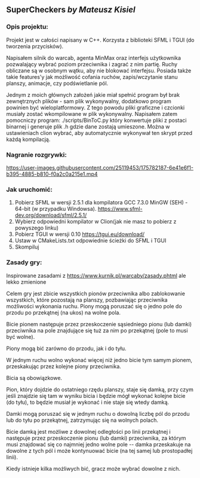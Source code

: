 ## SuperCheckers _by Mateusz Kisiel_

### Opis projektu:
Projekt jest w całości napisany w C++. Korzysta z biblioteki SFML i TGUI (do tworzenia przycisków). 

Napisałem silnik do warcab, agenta MinMax oraz interfejs użytkownika pozwalający wybrać poziom przeciwnika i zagrać z nim partię. Ruchy obliczane są w osobnym wątku, aby nie blokować interfejsu. Posiada także takie features'y jak możliwość cofania ruchów, zapis/wczytanie stanu planszy, animacje, czy podświetlanie pól.

Jednym z moich głównych założeń jakie miał spełnić program był brak zewnętrznych plików - sam plik wykonywalny, dodatkowo program powinien być wieloplatformowy. Z tego powodu pliki graficzne i czcionki musiały zostać wkompilowane w plik wykonywalny. Napisałem zatem pomocniczy program: 
./scripts/BinToC.py który konwertuje pliki z postaci binarnej i generuje plik .h gdzie dane zostają umieszone.
Można w ustawieniach clion wybrać, aby automatycznie wykonywał ten skrypt przed każdą kompilacją.

### Nagranie rozgrywki:


https://user-images.githubusercontent.com/25119453/175782187-6e41e6f1-b395-4885-b810-f0a2c0a215e1.mp4


### Jak uruchomić:
1) Pobierz SFML w wersji 2.5.1 dla kompilatora GCC 7.3.0 MinGW (SEH) - 64-bit (w przypadku Windowsa). https://www.sfml-dev.org/download/sfml/2.5.1/
2) Wybierz odpowiedni kompilator w Clion(jak nie masz to pobierz z powyszego linku)
3) Pobierz TGUI w wersji 0.10 https://tgui.eu/download/
4) Ustaw w CMakeLists.txt odpowiednie ścieżki do SFML i TGUI
5) Skompiluj


### Zasady gry:

Inspirowane zasadami z https://www.kurnik.pl/warcaby/zasady.phtml ale lekko zmienione

Celem gry jest zbicie wszystkich pionów przeciwnika albo zablokowanie wszystkich, które pozostają na planszy, pozbawiając przeciwnika możliwości wykonania ruchu.
Piony mogą poruszać się o jedno pole do przodu po przekątnej (na ukos) na wolne pola.

Bicie pionem następuje przez przeskoczenie sąsiedniego pionu (lub damki) przeciwnika na pole znajdujące się tuż za nim po przekątnej (pole to musi być wolne).

Piony mogą bić zarówno do przodu, jak i do tyłu.

W jednym ruchu wolno wykonać więcej niż jedno bicie tym samym pionem, przeskakując przez kolejne piony przeciwnika.

Bicia są obowiązkowe.

Pion, który dojdzie do ostatniego rzędu planszy, staje się damką, przy czym jeśli znajdzie się tam w wyniku bicia i będzie mógł wykonać kolejne bicie (do tyłu), to będzie musiał je wykonać i nie staje się wtedy damką.

Damki mogą poruszać się w jednym ruchu o dowolną liczbę pól do przodu lub do tyłu po przekątnej, zatrzymując się na wolnych polach.

Bicie damką jest możliwe z dowolnej odległości po linii przekątnej i następuje przez przeskoczenie pionu (lub damki) przeciwnika, za którym musi znajdować się co najmniej jedno wolne pole -- damka przeskakuje na dowolne z tych pól i może kontynuować bicie (na tej samej lub prostopadłej linii).

Kiedy istnieje kilka możliwych bić, gracz może wybrać dowolne z nich.